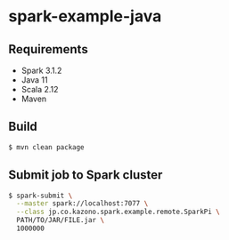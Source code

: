 # spark-example-java

## Requirements
* Spark 3.1.2
* Java 11
* Scala 2.12
* Maven

## Build
```bash
$ mvn clean package
```

## Submit job to Spark cluster
```bash
$ spark-submit \
  --master spark://localhost:7077 \
  --class jp.co.kazono.spark.example.remote.SparkPi \
  PATH/TO/JAR/FILE.jar \
  1000000
```
